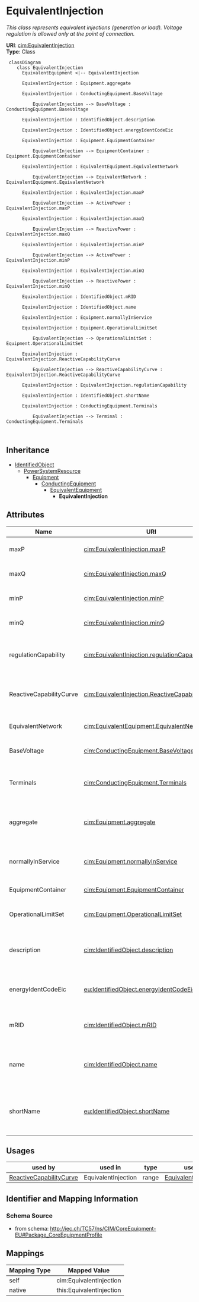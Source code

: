 # EquivalentInjection


_This class represents equivalent injections (generation or load).  Voltage regulation is allowed only at the point of connection._





**URI**: [cim:EquivalentInjection](http://iec.ch/TC57/CIM100#EquivalentInjection)<br />
**Type**: Class




```mermaid
 classDiagram
    class EquivalentInjection
      EquivalentEquipment <|-- EquivalentInjection
      
      EquivalentInjection : Equipment.aggregate
        
      EquivalentInjection : ConductingEquipment.BaseVoltage
        
          EquivalentInjection --> BaseVoltage : ConductingEquipment.BaseVoltage
        
      EquivalentInjection : IdentifiedObject.description
        
      EquivalentInjection : IdentifiedObject.energyIdentCodeEic
        
      EquivalentInjection : Equipment.EquipmentContainer
        
          EquivalentInjection --> EquipmentContainer : Equipment.EquipmentContainer
        
      EquivalentInjection : EquivalentEquipment.EquivalentNetwork
        
          EquivalentInjection --> EquivalentNetwork : EquivalentEquipment.EquivalentNetwork
        
      EquivalentInjection : EquivalentInjection.maxP
        
          EquivalentInjection --> ActivePower : EquivalentInjection.maxP
        
      EquivalentInjection : EquivalentInjection.maxQ
        
          EquivalentInjection --> ReactivePower : EquivalentInjection.maxQ
        
      EquivalentInjection : EquivalentInjection.minP
        
          EquivalentInjection --> ActivePower : EquivalentInjection.minP
        
      EquivalentInjection : EquivalentInjection.minQ
        
          EquivalentInjection --> ReactivePower : EquivalentInjection.minQ
        
      EquivalentInjection : IdentifiedObject.mRID
        
      EquivalentInjection : IdentifiedObject.name
        
      EquivalentInjection : Equipment.normallyInService
        
      EquivalentInjection : Equipment.OperationalLimitSet
        
          EquivalentInjection --> OperationalLimitSet : Equipment.OperationalLimitSet
        
      EquivalentInjection : EquivalentInjection.ReactiveCapabilityCurve
        
          EquivalentInjection --> ReactiveCapabilityCurve : EquivalentInjection.ReactiveCapabilityCurve
        
      EquivalentInjection : EquivalentInjection.regulationCapability
        
      EquivalentInjection : IdentifiedObject.shortName
        
      EquivalentInjection : ConductingEquipment.Terminals
        
          EquivalentInjection --> Terminal : ConductingEquipment.Terminals
        
      
```





## Inheritance
* [IdentifiedObject](IdentifiedObject.md)
    * [PowerSystemResource](PowerSystemResource.md)
        * [Equipment](Equipment.md)
            * [ConductingEquipment](ConductingEquipment.md)
                * [EquivalentEquipment](EquivalentEquipment.md)
                    * **EquivalentInjection**



## Attributes


| Name | URI | Cardinality and Range | Description | Inheritance |
| ---  | --- | --- | --- | --- |
| maxP | [cim:EquivalentInjection.maxP](http://iec.ch/TC57/CIM100#EquivalentInjection.maxP) | 0..1 <br />  [ActivePower](ActivePower.md)  | Maximum active power of the injection | direct |
| maxQ | [cim:EquivalentInjection.maxQ](http://iec.ch/TC57/CIM100#EquivalentInjection.maxQ) | 0..1 <br />  [ReactivePower](ReactivePower.md)  | Maximum reactive power of the injection | direct |
| minP | [cim:EquivalentInjection.minP](http://iec.ch/TC57/CIM100#EquivalentInjection.minP) | 0..1 <br />  [ActivePower](ActivePower.md)  | Minimum active power of the injection | direct |
| minQ | [cim:EquivalentInjection.minQ](http://iec.ch/TC57/CIM100#EquivalentInjection.minQ) | 0..1 <br />  [ReactivePower](ReactivePower.md)  | Minimum reactive power of the injection | direct |
| regulationCapability | [cim:EquivalentInjection.regulationCapability](http://iec.ch/TC57/CIM100#EquivalentInjection.regulationCapability) | 1..1 <br />  boolean  | Specifies whether or not the EquivalentInjection has the capability to regula... | direct |
| ReactiveCapabilityCurve | [cim:EquivalentInjection.ReactiveCapabilityCurve](http://iec.ch/TC57/CIM100#EquivalentInjection.ReactiveCapabilityCurve) | 0..1 <br />  [ReactiveCapabilityCurve](ReactiveCapabilityCurve.md)  | The reactive capability curve used by this equivalent injection | direct |
| EquivalentNetwork | [cim:EquivalentEquipment.EquivalentNetwork](http://iec.ch/TC57/CIM100#EquivalentEquipment.EquivalentNetwork) | 0..1 <br />  [EquivalentNetwork](EquivalentNetwork.md)  | The equivalent where the reduced model belongs | [EquivalentEquipment](EquivalentEquipment.md) |
| BaseVoltage | [cim:ConductingEquipment.BaseVoltage](http://iec.ch/TC57/CIM100#ConductingEquipment.BaseVoltage) | 0..1 <br />  [BaseVoltage](BaseVoltage.md)  | Base voltage of this conducting equipment | [ConductingEquipment](ConductingEquipment.md) |
| Terminals | [cim:ConductingEquipment.Terminals](http://iec.ch/TC57/CIM100#ConductingEquipment.Terminals) | 0..* <br />  [Terminal](Terminal.md)  | Conducting equipment have terminals that may be connected to other conducting... | [ConductingEquipment](ConductingEquipment.md) |
| aggregate | [cim:Equipment.aggregate](http://iec.ch/TC57/CIM100#Equipment.aggregate) | 0..1 <br />  boolean  | The aggregate flag provides an alternative way of representing an aggregated ... | [Equipment](Equipment.md) |
| normallyInService | [cim:Equipment.normallyInService](http://iec.ch/TC57/CIM100#Equipment.normallyInService) | 0..1 <br />  boolean  | Specifies the availability of the equipment under normal operating conditions | [Equipment](Equipment.md) |
| EquipmentContainer | [cim:Equipment.EquipmentContainer](http://iec.ch/TC57/CIM100#Equipment.EquipmentContainer) | 0..1 <br />  [EquipmentContainer](EquipmentContainer.md)  | Container of this equipment | [Equipment](Equipment.md) |
| OperationalLimitSet | [cim:Equipment.OperationalLimitSet](http://iec.ch/TC57/CIM100#Equipment.OperationalLimitSet) | 0..* <br />  [OperationalLimitSet](OperationalLimitSet.md)  | The operational limit sets associated with this equipment | [Equipment](Equipment.md) |
| description | [cim:IdentifiedObject.description](http://iec.ch/TC57/CIM100#IdentifiedObject.description) | 0..1 <br />  string  | The description is a free human readable text describing or naming the object | [IdentifiedObject](IdentifiedObject.md) |
| energyIdentCodeEic | [eu:IdentifiedObject.energyIdentCodeEic](http://iec.ch/TC57/CIM100-European#IdentifiedObject.energyIdentCodeEic) | 0..1 <br />  string  | The attribute is used for an exchange of the EIC code (Energy identification ... | [IdentifiedObject](IdentifiedObject.md) |
| mRID | [cim:IdentifiedObject.mRID](http://iec.ch/TC57/CIM100#IdentifiedObject.mRID) | 1..1 <br />  string  | Master resource identifier issued by a model authority | [IdentifiedObject](IdentifiedObject.md) |
| name | [cim:IdentifiedObject.name](http://iec.ch/TC57/CIM100#IdentifiedObject.name) | 1..1 <br />  string  | The name is any free human readable and possibly non unique text naming the o... | [IdentifiedObject](IdentifiedObject.md) |
| shortName | [eu:IdentifiedObject.shortName](http://iec.ch/TC57/CIM100-European#IdentifiedObject.shortName) | 0..1 <br />  string  | The attribute is used for an exchange of a human readable short name with len... | [IdentifiedObject](IdentifiedObject.md) |





## Usages

| used by | used in | type | used |
| ---  | --- | --- | --- |
| [ReactiveCapabilityCurve](ReactiveCapabilityCurve.md) | EquivalentInjection | range | [EquivalentInjection](EquivalentInjection.md) |






## Identifier and Mapping Information







### Schema Source


* from schema: http://iec.ch/TC57/ns/CIM/CoreEquipment-EU#Package_CoreEquipmentProfile





## Mappings

| Mapping Type | Mapped Value |
| ---  | ---  |
| self | cim:EquivalentInjection |
| native | this:EquivalentInjection |




